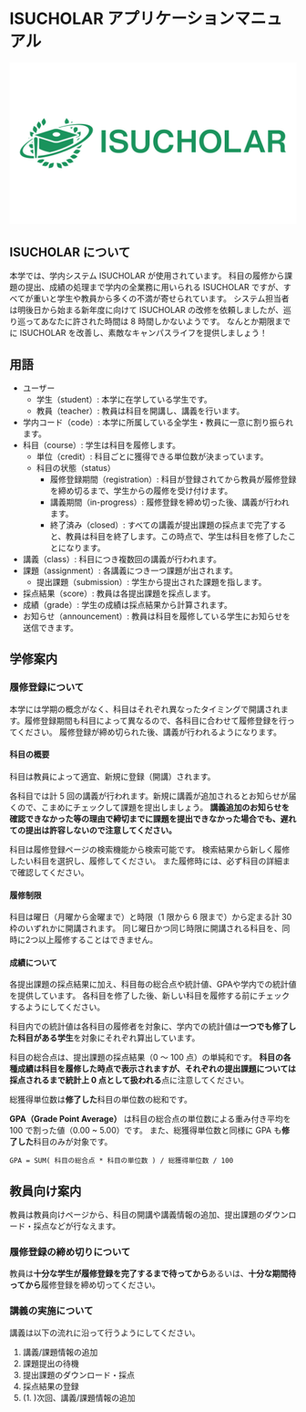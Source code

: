 # ISUCHOLAR アプリケーションマニュアル

![logo](./logo.png)

## ISUCHOLAR について

本学では、学内システム ISUCHOLAR が使用されています。 科目の履修から課題の提出、成績の処理まで学内の全業務に用いられる ISUCHOLAR ですが、すべてが重いと学生や教員から多くの不満が寄せられています。
システム担当者は明後日から始まる新年度に向けて ISUCHOLAR の改修を依頼しましたが、巡り巡ってあなたに許された時間は 8 時間しかないようです。 なんとか期限までに ISUCHOLAR を改善し、素敵なキャンパスライフを提供しましょう！

## 用語

- ユーザー
    - 学生（student）: 本学に在学している学生です。
    - 教員（teacher）: 教員は科目を開講し、講義を行います。
- 学内コード（code）: 本学に所属している全学生・教員に一意に割り振られます。
- 科目（course）: 学生は科目を履修します。
    - 単位（credit）: 科目ごとに獲得できる単位数が決まっています。
    - 科目の状態（status）
        - 履修登録期間（registration）: 科目が登録されてから教員が履修登録を締め切るまで、学生からの履修を受け付けます。
        - 講義期間（in-progress）: 履修登録を締め切った後、講義が行われます。
        - 終了済み（closed）: すべての講義が提出課題の採点まで完了すると、教員は科目を終了します。この時点で、学生は科目を修了したことになります。
- 講義（class）: 科目につき複数回の講義が行われます。
- 課題（assignment）: 各講義につき一つ課題が出されます。
    - 提出課題（submission）: 学生から提出された課題を指します。
- 採点結果（score）: 教員は各提出課題を採点します。
- 成績（grade）: 学生の成績は採点結果から計算されます。
- お知らせ（announcement）: 教員は科目を履修している学生にお知らせを送信できます。

## 学修案内

### 履修登録について

本学には学期の概念がなく、科目はそれぞれ異なったタイミングで開講されます。履修登録期間も科目によって異なるので、各科目に合わせて履修登録を行ってください。 履修登録が締め切られた後、講義が行われるようになります。

#### 科目の概要

科目は教員によって適宜、新規に登録（開講）されます。

各科目では計 5 回の講義が行われます。新規に講義が追加されるとお知らせが届くので、こまめにチェックして課題を提出しましょう。
**講義追加のお知らせを確認できなかった等の理由で締切までに課題を提出できなかった場合でも、遅れての提出は許容しないので注意してください。**

科目は履修登録ページの検索機能から検索可能です。 検索結果から新しく履修したい科目を選択し、履修してください。 また履修時には、必ず科目の詳細まで確認してください。

#### 履修制限

科目は曜日（月曜から金曜まで）と時限（1 限から 6 限まで）から定まる計 30 枠のいずれかに開講されます。 同じ曜日かつ同じ時限に開講される科目を、同時に2つ以上履修することはできません。

#### 成績について

各提出課題の採点結果に加え、科目毎の総合点や統計値、GPAや学内での統計値を提供しています。 各科目を修了した後、新しい科目を履修する前にチェックするようにしてください。

科目内での統計値は各科目の履修者を対象に、学内での統計値は**一つでも修了した科目がある学生**を対象にそれぞれ算出しています。

科目の総合点は、提出課題の採点結果（0 〜 100 点）の単純和です。 **科目の各種成績は科目を履修した時点で表示されますが、それぞれの提出課題については採点されるまで統計上 0 点として扱われる**点に注意してください。

総獲得単位数は**修了した**科目の単位数の総和です。

**GPA（Grade Point Average）** は科目の総合点の単位数による重み付き平均を 100 で割った値（0.00 ~ 5.00）です。 また、総獲得単位数と同様に GPA も**修了した**科目のみが対象です。

```
GPA = SUM( 科目の総合点 * 科目の単位数 ) / 総獲得単位数 / 100
```

## 教員向け案内

教員は教員向けページから、科目の開講や講義情報の追加、提出課題のダウンロード・採点などが行なえます。

### 履修登録の締め切りについて

教員は**十分な学生が履修登録を完了するまで待ってから**あるいは、**十分な期間待ってから**履修登録を締め切ってください。

### 講義の実施について

講義は以下の流れに沿って行うようにしてください。

1. 講義/課題情報の追加
2. 課題提出の待機
3. 提出課題のダウンロード・採点
4. 採点結果の登録
5. (1. )次回、講義/課題情報の追加
